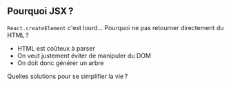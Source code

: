 ## Pourquoi JSX ?

``React.createElement`` c'est lourd… Pourquoi ne pas retourner directement du HTML ?

* HTML est coûteux à parser
* On veut justement éviter de manipuler du DOM
* On doit donc générer un arbre

Quelles solutions pour se simplifier la vie ?
